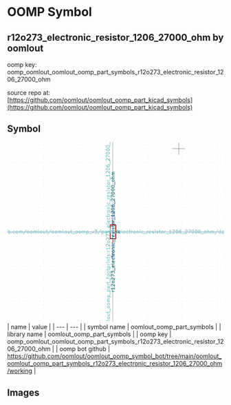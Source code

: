 # OOMP Symbol  
## r12o273_electronic_resistor_1206_27000_ohm  by oomlout  
  
oomp key: oomp_oomlout_oomlout_oomp_part_symbols_r12o273_electronic_resistor_1206_27000_ohm  
  
source repo at: [https://github.com/oomlout/oomlout_oomp_part_kicad_symbols](https://github.com/oomlout/oomlout_oomp_part_kicad_symbols)  
## Symbol  
  
[![working.png](working_600.png)](working.png)  
| name | value | 
| --- | --- | 
| symbol name | oomlout_oomp_part_symbols | 
| library name | oomlout_oomp_part_symbols | 
| oomp key | oomp_oomlout_oomlout_oomp_part_symbols_r12o273_electronic_resistor_1206_27000_ohm | 
| oomp bot github | https://github.com/oomlout/oomlout_oomp_symbol_bot/tree/main/oomlout_oomlout_oomp_part_symbols_r12o273_electronic_resistor_1206_27000_ohm/working | 
## Images  
